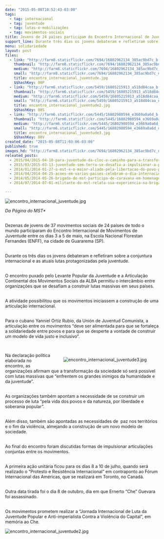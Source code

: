 ```yaml
---
date: "2015-05-08T10:52:43-03:00"
tags:
  - tag: internacional
  - tag: juventude
  - tag: lutas-e-mobilizações
  - tag: movimentos-sociais
title: Jovens de 24 países participam do Encontro Internacional de Juventude
support_line: Durante três dias os jovens debateram e refletiram sobre a conjuntura internacional e as atuais lutas protagonizadas pela juventude.
menu: solidariedade
layout: post
files:
  - link: "http://farm8.staticflickr.com/7694/16802962134_385ac9bd7c_b.jpg"
    thumbnail: "http://farm8.staticflickr.com/7694/16802962134_385ac9bd7c_t.jpg"
    medium: "http://farm8.staticflickr.com/7694/16802962134_385ac9bd7c_z.jpg"
    small: "http://farm8.staticflickr.com/7694/16802962134_385ac9bd7c_n.jpg"
    title: encontro_internacional_juventude.jpg
    $$hashKey: 08P
  - link: "http://farm6.staticflickr.com/5459/16805215913_a518d84caa_b.jpg"
    thumbnail: "http://farm6.staticflickr.com/5459/16805215913_a518d84caa_t.jpg"
    medium: "http://farm6.staticflickr.com/5459/16805215913_a518d84caa_z.jpg"
    small: "http://farm6.staticflickr.com/5459/16805215913_a518d84caa_n.jpg"
    title: encontro_internacional_juventude2.jpg
    $$hashKey: 08S
  - link: "http://farm6.staticflickr.com/5445/16802980594_e3669a0a6d_b.jpg"
    thumbnail: "http://farm6.staticflickr.com/5445/16802980594_e3669a0a6d_t.jpg"
    medium: "http://farm6.staticflickr.com/5445/16802980594_e3669a0a6d_z.jpg"
    small: "http://farm6.staticflickr.com/5445/16802980594_e3669a0a6d_n.jpg"
    title: encontro_internacional_juventude3.jpg
    $$hashKey: 08V
created_date: "2015-05-08T11:03:06-03:00"
published: true
images_hd: "http://farm8.staticflickr.com/7694/16802962134_385ac9bd7c_n.jpg"
releated_posts:
  - 2015/04/2015-04-10-para-juventude-da-cloc-o-caminho-para-a-transformacao-e-a-organizacao.md
  - 2015/03/2015-03-13-juventude-sem-terra-se-desafia-a-impulsionar-a-participacao-na-luta-pela-reforma-agraria.md
  - 2014/01/2014-01-27-o-mst-e-o-maior-aliado-pela-libertacao-do-povo-palestino.md
  - 2014/04/2014-04-25-acoes-em-varios-paises-celebram-o-dia-internacional-de-luta-camponesa.md
  - 2014/05/2014-05-26-brigada-do-mst-participa-de-caravana-em-homenagem-ao-zapatista-galeano.md
  - 2014/07/2014-07-01-militante-do-mst-relata-sua-experiencia-na-brigada-de-solidariedade-ao-haiti.md

---
```

<p><img alt="encontro_internacional_juventude.jpg" src="http://farm8.staticflickr.com/7694/16802962134_385ac9bd7c_b.jpg" /></p>

<p><em>Da P&aacute;gina do MST*</em></p>

<p><br />
Dezenas de jovens de 37 movimentos sociais de 24 pa&iacute;ses de todo o mundo participaram do Encontro Internacional de Movimentos de Juventude entre os dias 3 a 5 de maio, na Escola Nacional Florestan Fernandes (ENFF), na cidade de Guararema (SP).</p>

<p><br />
Durante os tr&ecirc;s dias os jovens debateram e refletiram sobre a conjuntura internacional e as atuais lutas protagonizadas pela juventude.</p>

<p><br />
O encontro puxado pelo Levante Popular da Juventude e a Articula&ccedil;&atilde;o Continental dos Movimentos Sociais da ALBA permitiu o interc&acirc;mbio entre organiza&ccedil;&otilde;es que se desafiam a construir lutas massivas em seus pa&iacute;ses.</p>

<p><br />
A atividade possibilitou que os movimentos iniciassem a constru&ccedil;&atilde;o de uma articula&ccedil;&atilde;o internacional.</p>

<p><br />
Para o cubano Yanniel Ortiz Rubio, da Uni&oacute;n de Juventud Comunista, a articula&ccedil;&atilde;o entre os movimentos &ldquo;deve ser alimentada para que se fortale&ccedil;a a solidariedade entre povos e para que se desperte a vontade de construir um modelo de vida justo e inclusivo&rdquo;.</p>

<p>&nbsp;</p>

<figure class="image" style="float:right"><img alt="encontro_internacional_juventude3.jpg" src="http://farm6.staticflickr.com/5445/16802980594_e3669a0a6d_b.jpg" />
<figcaption></figcaption>
</figure>

<p>Na declara&ccedil;&atilde;o pol&iacute;tica elaborada no encontro, as organiza&ccedil;&otilde;es afirmam que a transforma&ccedil;&atilde;o da sociedade s&oacute; ser&aacute; poss&iacute;vel com lutas massivas que &ldquo;enfrentem os grandes inimigos da humanidade e da juventude&rdquo;.</p>

<p><br />
As organiza&ccedil;&otilde;es tamb&eacute;m apontam a necessidade de se construir um processo de luta &ldquo;pela vida dos povos e da natureza, por liberdade e soberania popular&rdquo;.</p>

<p><br />
Al&eacute;m disso, tamb&eacute;m s&atilde;o apontadas as necessidades de&nbsp; paz nos territ&oacute;rios e o fim da viol&ecirc;ncia, almejando a constru&ccedil;&atilde;o de um novo modelo de sociedade.</p>

<p><br />
Ao final do encontro foram discutidas formas de impulsionar articula&ccedil;&otilde;es conjuntas entre os movimentos.</p>

<p><br />
A primeira a&ccedil;&atilde;o unit&aacute;ria ficou para os dias 8 a 10 de julho, quando ser&aacute; realizado o &ldquo;Protesto e Resist&ecirc;ncia Internacional&rdquo; em contraponto ao F&oacute;rum Internacional das Am&eacute;ricas, que se realizar&aacute; em Toronto, no Canad&aacute;.</p>

<p><br />
Outra data tirada foi o dia 8 de outubro, dia em que Ernerto &ldquo;Che&rdquo; Guevara foi assassinado.</p>

<p><br />
Os movimentos prometem realizar a &ldquo;Jornada Internacional de Luta da Juventude Popular e Anti-imperialista Contra a Viol&ecirc;ncia do Capital&rdquo;, em mem&oacute;ria ao Che.</p>

<p><img alt="encontro_internacional_juventude2.jpg" src="http://farm6.staticflickr.com/5459/16805215913_a518d84caa_b.jpg" /></p>
